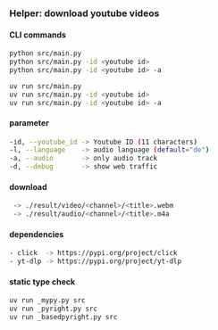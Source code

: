 ### Helper: download youtube videos

#### CLI commands

``` bash
python src/main.py
python src/main.py -id <youtube id>
python src/main.py -id <youtube id> -a

uv run src/main.py
uv run src/main.py -id <youtube id>
uv run src/main.py -id <youtube id> -a
```

#### parameter

``` bash
-id, --youtube_id -> Youtube ID (11 characters)
-l, --language    -> audio language (default="de")
-a, --audio       -> only audio track
-d, --debug       -> show web traffic
```

#### download

``` bash
 -> ./result/video/<channel>/<title>.webm
 -> ./result/audio/<channel>/<title>.m4a
```

#### dependencies

``` bash
- click  -> https://pypi.org/project/click
- yt-dlp -> https://pypi.org/project/yt-dlp
```

#### static type check

``` bash
uv run _mypy.py src
uv run _pyright.py src
uv run _basedpyright.py src
```
